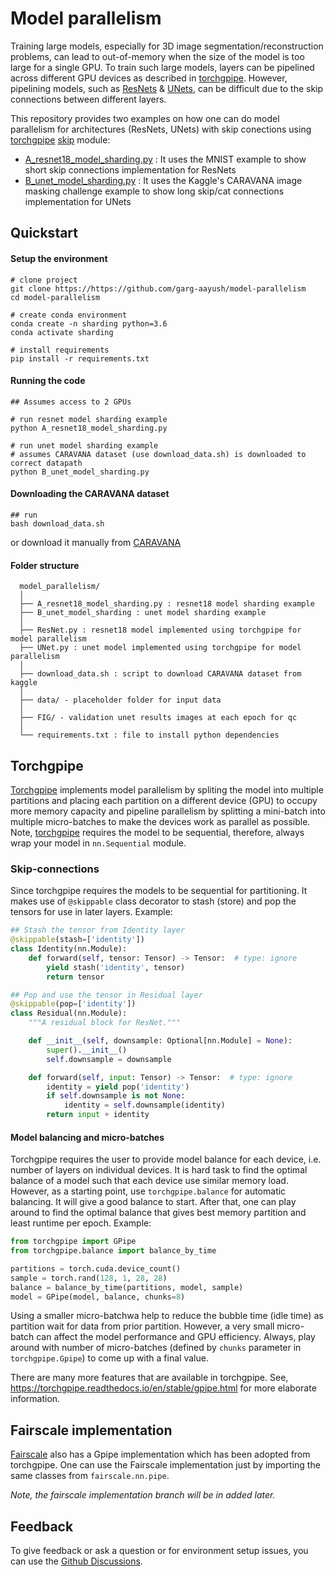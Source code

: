 # Model parallelism 
Training large models, especially for 3D image segmentation/reconstruction problems, can lead to out-of-memory when the size of the model is too large for a single GPU. To train such large models, layers can be pipelined across different GPU devices as described in [torchgpipe](https://torchgpipe.readthedocs.io/en/stable/gpipe.html). However, pipelining models, such as [ResNets](https://arxiv.org/abs/1512.03385) & [UNets](https://arxiv.org/abs/1505.04597), can be difficult due to the skip connections between different layers.

This repository provides two examples on how one can do model parallelism for architectures (ResNets, UNets) with skip conections using [torchgpipe](https://torchgpipe.readthedocs.io/en/stable/gpipe.html) [skip](https://github.com/kakaobrain/torchgpipe/tree/master/torchgpipe/skip) module:
- [A_resnet18_model_sharding.py](https://github.com/garg-aayush/model-parallelism/blob/main/A_resnet18_model_sharding.py) : It uses the MNIST example to show short skip connections implementation for ResNets
- [B_unet_model_sharding.py](https://github.com/garg-aayush/model-parallelism/blob/main/A_unet_model_sharding.py) : It uses the Kaggle's CARAVANA image masking challenge example to show long skip/cat connections implementation for UNets

## Quickstart
#### Setup the environment
```
# clone project
git clone https://https://github.com/garg-aayush/model-parallelism
cd model-parallelism

# create conda environment
conda create -n sharding python=3.6
conda activate sharding

# install requirements
pip install -r requirements.txt
```

#### Running the code
```
## Assumes access to 2 GPUs

# run resnet model sharding example
python A_resnet18_model_sharding.py

# run unet model sharding example
# assumes CARAVANA dataset (use download_data.sh) is downloaded to correct datapath
python B_unet_model_sharding.py
```

#### Downloading the CARAVANA dataset
```
## run
bash download_data.sh
```
or download it manually from [CARAVANA](https://www.kaggle.com/competitions/carvana-image-masking-challenge/data)


#### Folder structure
```
  model_parallelism/
  │
  ├── A_resnet18_model_sharding.py : resnet18 model sharding example
  ├── B_unet_model_sharding : unet model sharding example
  │
  ├── ResNet.py : resnet18 model implemented using torchgpipe for model parallelism
  ├── UNet.py : unet model implemented using torchgpipe for model parallelism
  │
  ├── download_data.sh : script to download CARAVANA dataset from kaggle
  │
  ├── data/ - placeholder folder for input data
  │
  ├── FIG/ - validation unet results images at each epoch for qc 
  │
  └── requirements.txt : file to install python dependencies
 ```

## Torchgpipe
[Torchgpipe](https://torchgpipe.readthedocs.io/en/stable/gpipe.html) implements model parallelism by spliting the model into multiple partitions and placing each partition on a different device (GPU) to occupy more memory capacity and pipeline parallelism by splitting a mini-batch into multiple micro-batches to make the devices work as parallel as possible. Note, [torchgpipe](https://torchgpipe.readthedocs.io/en/stable/gpipe.html) requires the model to be sequential, therefore, always wrap your model in `nn.Sequential` module.

### Skip-connections
Since torchgpipe requires the models to be sequential for partitioning. It makes use of `@skippable` class decorator to stash (store) and pop the tensors for use in later layers. Example:
```python
## Stash the tensor from Identity layer
@skippable(stash=['identity'])
class Identity(nn.Module):
    def forward(self, tensor: Tensor) -> Tensor:  # type: ignore
        yield stash('identity', tensor)
        return tensor

## Pop and use the tensor in Residual layer
@skippable(pop=['identity'])
class Residual(nn.Module):
    """A residual block for ResNet."""

    def __init__(self, downsample: Optional[nn.Module] = None):
        super().__init__()
        self.downsample = downsample

    def forward(self, input: Tensor) -> Tensor:  # type: ignore
        identity = yield pop('identity')
        if self.downsample is not None:
            identity = self.downsample(identity)
        return input + identity
 ```

#### Model balancing and micro-batches
Torchgpipe requires the user to provide model balance for each device, i.e. number of layers on individual devices. It is hard task to find the optimal balance of a model such that each device use similar memory load. However, as a starting point, use `torchgpipe.balance` for automatic balancing. It will give a good balance to start. After that, one can play around to find the optimal balance that gives best memory partition and least runtime per epoch. Example:
```python
from torchgpipe import GPipe
from torchgpipe.balance import balance_by_time

partitions = torch.cuda.device_count()
sample = torch.rand(128, 1, 28, 28)
balance = balance_by_time(partitions, model, sample)
model = GPipe(model, balance, chunks=8)
```
Using a smaller micro-batchwa help to reduce the bubble time (idle time) as partition wait for data from prior partition. However, a very small micro-batch can affect the model performance and GPU efficiency. Always, play around with number of micro-batches (defined by `chunks` parameter in `torchgpipe.Gpipe`) to come up with a final value.

There are many more features that are available in torchgpipe. See, https://torchgpipe.readthedocs.io/en/stable/gpipe.html for more elaborate information.

## Fairscale implementation
[Fairscale](https://fairscale.readthedocs.io/en/latest/deep_dive/pipeline_parallelism.html) also has a Gpipe implementation which has been adopted from torchgpipe. One can use the Fairscale implementation just by importing the same classes from `fairscale.nn.pipe`.

*Note, the fairscale implementation branch will be in added later.* 

## Feedback
To give feedback or ask a question or for environment setup issues, you can use the [Github Discussions](https://https://github.com/garg-aayush/pytorch-pl-hydra-templates/discussions).
